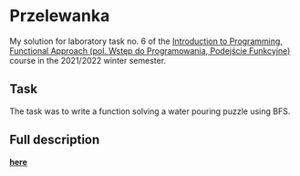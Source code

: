 # Przelewanka

My solution for laboratory task no. 6 of the [Introduction to Programming, Functional Approach (pol. Wstęp do Programowania, Podejście Funkcyjne)](https://usosweb.mimuw.edu.pl/kontroler.php?_action=katalog2/przedmioty/pokazPrzedmiot&prz_kod=1000-211bWPF) course in the 2021/2022 winter semester.

## Task

The task was to write a function solving a water pouring puzzle using BFS.

## Full description

[**here**](https://github.com/patjed41/WPF-6-Przelewanka/blob/master/full_description.md)
